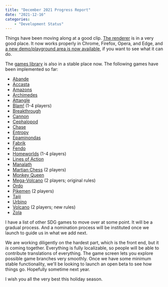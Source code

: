```yaml
---
title: "December 2021 Progress Report"
date: "2021-12-16"
categories:
    - "Development Status"
---
```


Things have been moving along at a good clip. [The renderer](https://github.com/AbstractPlay/renderer) is in a very good place. It now works properly in Chrome, Firefox, Opera, and Edge, and [a new demo/playground area is now available](https://abstractplay.com/renderer/), if you want to see what it can do.

The [games library](https://github.com/AbstractPlay/gameslib) is also in a stable place now. The following games have been implemented so far:

* [Abande](https://spielstein.com/games/abande/rules)
* [Accasta](https://spielstein.com/games/accasta)
* [Amazons](https://en.wikipedia.org/wiki/Amazons_%28game%29)
* [Archimedes](http://www.di.fc.ul.pt/~jpn/gv/archimedes.htm)
* [Attangle](https://spielstein.com/games/attangle/rules)
* [Blam!](http://invisible-city.com/content/blam) (1-4 players)
* [Breakthrough](https://en.wikipedia.org/wiki/Breakthrough_(board_game))
* [Cannon](https://nestorgames.com/rulebooks/CANNON_EN.pdf)
* [Cephalopod](http://www.marksteeregames.com/Cephalopod_rules.pdf)
* [Chase](https://en.wikipedia.org/wiki/Chase_(board_game))
* [Entropy](https://boardgamegeek.com/boardgame/1329/hyle)
* [Epaminondas](http://www.logicmazes.com/games/epam.html)
* [Fabrik](https://spielstein.com/games/fabrik)
* [Fendo](https://spielstein.com/games/fendo)
* [Homeworlds](https://www.looneylabs.com/rules/homeworlds) (1-4 players)
* [Lines of Action](https://en.wikipedia.org/wiki/Lines_of_Action)
* [Manalath](https://spielstein.com/games/manalath/rules)
* [Martian Chess](https://www.looneylabs.com/rules/martian-chess) (2 players)
* [Monkey Queen](http://www.marksteeregames.com/Monkey_Queen_rules.html)
* [Mega-Volcano](http://www.wunderland.com/WTS/Kristin/Games/Volcano.html#MegaVolcano) (2 players; original rules)
* [Ordo](https://spielstein.com/games/ordo)
* [Pikemen](http://playagaingames.com/games/pikemen/) (2 players)
* [Taiji](https://nestorgames.com/rulebooks/TAIJIDELUXE_EN.pdf)
* [Urbino](https://spielstein.com/games/urbino)
* [Volcano](https://www.looneylabs.com/content/volcano) (2 players; new rules)
* [Zola](http://www.marksteeregames.com/Zola.pdf)

I have a list of other SDG games to move over at some point. It will be a gradual process. And a nomination process will be instituted once we launch to guide us in what we add next.

We are working diligently on the hardest part, which is the front end, but it *is* coming together. Everything is fully localizable, so people will be able to contribute translations of everything. The game screen lets you explore possible game branches very smoothly. Once we have some minimum stable functionality, we'll be looking to launch an open beta to see how things go. Hopefully sometime next year.

I wish you all the very best this holiday season.
